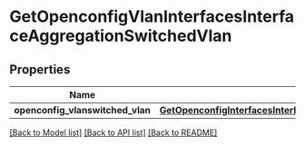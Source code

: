 # GetOpenconfigVlanInterfacesInterfaceAggregationSwitchedVlan

## Properties
Name | Type | Description | Notes
------------ | ------------- | ------------- | -------------
**openconfig_vlanswitched_vlan** | [**GetOpenconfigInterfacesInterfacesOpenconfiginterfacesinterfacesOpenconfigifethernetethernetOpenconfigvlanswitchedvlan**](GetOpenconfigInterfacesInterfacesOpenconfiginterfacesinterfacesOpenconfigifethernetethernetOpenconfigvlanswitchedvlan.md) |  | [optional] 

[[Back to Model list]](../README.md#documentation-for-models) [[Back to API list]](../README.md#documentation-for-api-endpoints) [[Back to README]](../README.md)


